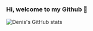 ### Hi, welcome to my Github 👋
![Denis's GitHub stats](https://github-readme-stats.vercel.app/api?username=denisrostov&show_icons=true&theme=tokyonight)
<!--
**denisrostov/denisrostov** is a ✨ _special_ ✨ repository because its `README.md` (this file) appears on your GitHub profile.


